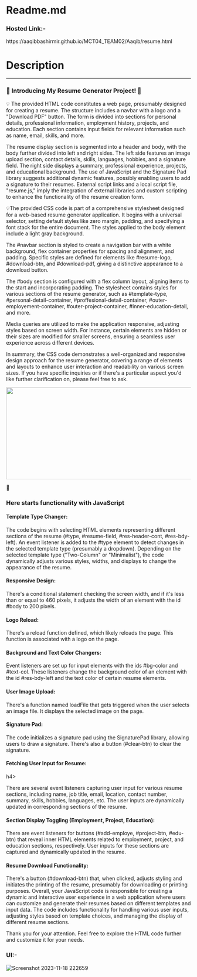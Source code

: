 <h1>Readme.md</h1>
<h3>Hosted Link:-</h3>
https://aaqibbashirmir.github.io/MCT04_TEAM02/Aaqib/resume.html

<h1>Description</h1>
<hr style="font-weight:bolder">

<h3>🚀 Introducing My Resume Generator Project! 🚀</h3> 

💡 The provided HTML code constitutes a web page, presumably designed for creating a resume. The structure includes a navbar with a 
   logo and a "Download PDF" button. The form is divided into sections for personal details, professional information, employment 
   history, projects, and education. Each section contains input fields for relevant information such as name, email, skills, and more.

   The resume display section is segmented into a header and body, with the body further divided into left and right sides. The left 
     side features an image upload section, contact details, skills, languages, hobbies, and a signature field. The right side displays a summary, professional experience, projects, and educational background. The use of JavaScript and the Signature Pad library suggests additional dynamic features, possibly enabling users to add a signature to their resumes. External script links and a local script file, "resume.js," imply the integration of external libraries and custom scripting to enhance the functionality of the resume creation form.

💡The provided CSS code is part of a comprehensive stylesheet designed for a web-based resume generator application. It begins with a universal selector, setting default styles like zero margin, padding, and specifying a font stack for the entire document. The styles applied to the body element include a light gray background.

The #navbar section is styled to create a navigation bar with a white background, flex container properties for spacing and alignment, and padding. Specific styles are defined for elements like #resume-logo, #download-btn, and #download-pdf, giving a distinctive appearance to a download button.

The #body section is configured with a flex column layout, aligning items to the start and incorporating padding. The stylesheet contains styles for various sections of the resume generator, such as #template-type, #personal-detail-container, #proffesional-detail-container, #outer-employement-container, #outer-project-container, #inner-education-detail, and more.

Media queries are utilized to make the application responsive, adjusting styles based on screen width. For instance, certain elements are hidden or their sizes are modified for smaller screens, ensuring a seamless user experience across different devices.

In summary, the CSS code demonstrates a well-organized and responsive design approach for the resume generator, covering a range of elements and layouts to enhance user interaction and readability on various screen sizes. If you have specific inquiries or if there's a particular aspect you'd like further clarification on, please feel free to ask.

<img src="https://media.geeksforgeeks.org/wp-content/cdn-uploads/20210304115719/animation1111.jpg" height="250px" width="600px">

🚀<h3>Here starts functionality with JavaScript </h3>
<h4>Template Type Changer:</h4>

The code begins with selecting HTML elements representing different sections of the resume (#type, #resume-field, #res-header-cont, #res-bdy-left).
An event listener is added to the #type element to detect changes in the selected template type (presumably a dropdown).
Depending on the selected template type ("Two-Column" or "Minimalist"), the code dynamically adjusts various styles, widths, and displays to change the appearance of the resume.
<h4>Responsive Design:</h4>

There's a conditional statement checking the screen width, and if it's less than or equal to 460 pixels, it adjusts the width of an element with the id #body to 200 pixels.
<h4>Logo Reload:</h4>

There's a reload function defined, which likely reloads the page. This function is associated with a logo on the page.
<h4>Background and Text Color Changers:</h4>

Event listeners are set up for input elements with the ids #bg-color and #text-col. These listeners change the background color of an element with the id #res-bdy-left and the text color of certain resume elements.
<h4>User Image Upload:</h4>

There's a function named loadFile that gets triggered when the user selects an image file. It displays the selected image on the page.
<h4>Signature Pad:</h4>

The code initializes a signature pad using the SignaturePad library, allowing users to draw a signature. There's also a button (#clear-btn) to clear the signature.
<h4>Fetching User Input for Resume:</h4>h4>

There are several event listeners capturing user input for various resume sections, including name, job title, email, location, contact number, summary, skills, hobbies, languages, etc.
The user inputs are dynamically updated in corresponding sections of the resume.
<h4>Section Display Toggling (Employment, Project, Education):</h4>

There are event listeners for buttons (#add-employe, #project-btn, #edu-btn) that reveal inner HTML elements related to employment, project, and education sections, respectively.
User inputs for these sections are captured and dynamically updated in the resume.
<h4>Resume Download Functionality:</h4>

There's a button (#download-btn) that, when clicked, adjusts styling and initiates the printing of the resume, presumably for downloading or printing purposes.
Overall, your JavaScript code is responsible for creating a dynamic and interactive user experience in a web application where users can customize and generate their resumes based on different templates and input data. The code includes functionality for handling various user inputs, adjusting styles based on template choices, and managing the display of different resume sections.

Thank you for your attention. Feel free to explore the HTML code further and customize it for your needs.<br>

<h3>UI:-</h3>




![Screenshot 2023-11-18 222659](https://github.com/AaqibBashirMir/MCT04_TEAM02/assets/35392012/2eecd069-9054-4116-8964-914d6144a648)


